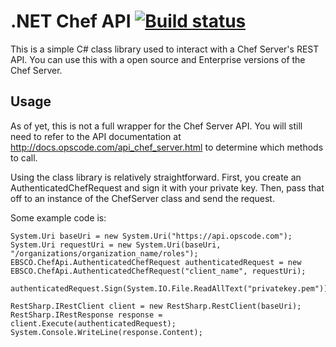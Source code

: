 ﻿# .NET Chef API [![Build status](https://ci.appveyor.com/api/projects/status/hfaxg4up1mytd3wq?svg=true)](https://ci.appveyor.com/project/gmreburn/dotnet-chef-api)
This is a simple C# class library used to interact with a Chef Server's REST API. You can use this with a open source and Enterprise versions of the Chef Server.

## Usage
As of yet, this is not a full wrapper for the Chef Server API. You will still need to refer to the API documentation at <http://docs.opscode.com/api_chef_server.html> to determine which methods to call.

Using the class library is relatively straightforward. First, you create an AuthenticatedChefRequest and sign it with your private key. Then, pass that off to an instance of the ChefServer class and send the request. 

Some example code is:

	System.Uri baseUri = new System.Uri("https://api.opscode.com");
    System.Uri requestUri = new System.Uri(baseUri, "/organizations/organization_name/roles");
    EBSCO.ChefApi.AuthenticatedChefRequest authenticatedRequest = new EBSCO.ChefApi.AuthenticatedChefRequest("client_name", requestUri);

    authenticatedRequest.Sign(System.IO.File.ReadAllText("privatekey.pem"));

    RestSharp.IRestClient client = new RestSharp.RestClient(baseUri);
    RestSharp.IRestResponse response = client.Execute(authenticatedRequest);
    System.Console.WriteLine(response.Content);

